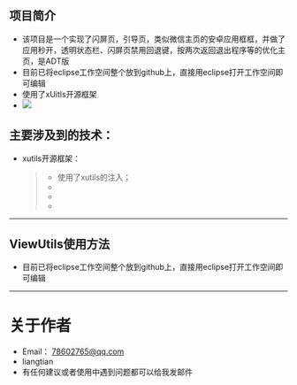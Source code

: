 ## 项目简介
* 该项目是一个实现了闪屏页，引导页，类似微信主页的安卓应用框框，并做了应用秒开，透明状态栏、闪屏页禁用回退键，按两次返回退出程序等的优化主页，是ADT版
* 目前已将eclipse工作空间整个放到github上，直接用eclipse打开工作空间即可编辑
* 使用了xUitls开源框架
* ![](https://i.imgur.com/oENEdnp.gif)

## 主要涉及到的技术：

* xutils开源框架：
  > * 使用了xutils的注入；
  > * 
  > * 
  > * 

----
## ViewUtils使用方法
* 目前已将eclipse工作空间整个放到github上，直接用eclipse打开工作空间即可编辑


----
# 关于作者
* Email： <78602765@qq.com>
* liangtian
* 有任何建议或者使用中遇到问题都可以给我发邮件
